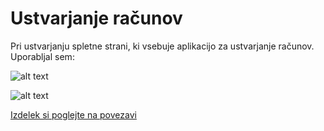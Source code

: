 # Ustvarjanje računov

Pri ustvarjanju spletne strani, ki vsebuje aplikacijo za ustvarjanje računov. Uporabljal sem:

![alt text](https://github.com/danilojezernik/ustvari_racun/bootstrap5.png "Bootstrap 5")

![alt text](https://github.com/danilojezernik/ustvari_racun/programinglanguage.png "Bootstrap 5")


[Izdelek si poglejte na povezavi](https://danilojezernik.github.io/ustvari_racun/)
